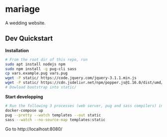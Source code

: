# mariage
A wedding website.

## Dev Quickstart
**Installation**
```bash
# From the root dir of this repo, run
sudo apt install nodejs npm
sudo npm install -g pug-cli sass
cp vars.example.pug vars.pug
wget -P static/ https://code.jquery.com/jquery-3.1.1.min.js
wget -P static/ https://cdn.jsdelivr.net/npm/popper.js@1.16.0/dist/umd/popper.min.js
# Dowload bootstrap into static/
```

**Start developping**
```bash
# Run the following 3 processes (web server, pug and sass compilers) in different shells
docker-compose up
pug --pretty --watch templates --out static
sass --watch --no-source-map templates:static 
```
Go to http://localhost:8080/

